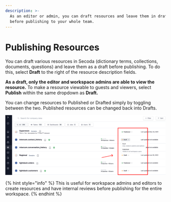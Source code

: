 ```yaml
---
description: >-
  As an editor or admin, you can draft resources and leave them in draft mode
  before publishing to your whole team.
---
```


# Publishing Resources

You can draft various resources in Secoda (dictionary terms, collections, documents, questions) and leave them as a draft before publishing. To do this, select **Draft** to the right of the resource description fields.&#x20;

**As a draft, only the editor and workspace admins are able to view the resource.** To make a resource viewable to guests and viewers, select **Publish** within the same dropdown as **Draft.**&#x20;

You can change resources to Published or Drafted simply by toggling between the two. Published resources can be changed back into Drafts.

![](<../../.gitbook/assets/Group 592.png>)

{% hint style="info" %}
This is useful for workspace admins and editors to create resources and have internal reviews before publishing for the entire workspace.
{% endhint %}
